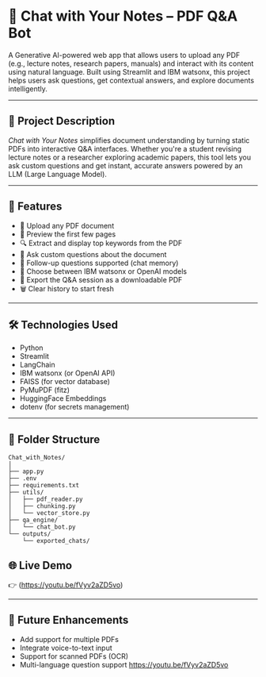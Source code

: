 # 📄 Chat with Your Notes – PDF Q\&A Bot

A Generative AI-powered web app that allows users to upload any PDF (e.g., lecture notes, research papers, manuals) and interact with its content using natural language. Built using Streamlit and IBM watsonx, this project helps users ask questions, get contextual answers, and explore documents intelligently.

---

## 📝 Project Description

*Chat with Your Notes* simplifies document understanding by turning static PDFs into interactive Q\&A interfaces. Whether you're a student revising lecture notes or a researcher exploring academic papers, this tool lets you ask custom questions and get instant, accurate answers powered by an LLM (Large Language Model).

---

## 🚀 Features

* 📁 Upload any PDF document
* 👀 Preview the first few pages
* 🔍 Extract and display top keywords from the PDF
* 💬 Ask custom questions about the document
* 🔄 Follow-up questions supported (chat memory)
* 🧠 Choose between IBM watsonx or OpenAI models
* 📄 Export the Q\&A session as a downloadable PDF
* 🗑 Clear history to start fresh

---

## 🛠 Technologies Used

* Python
* Streamlit
* LangChain
* IBM watsonx (or OpenAI API)
* FAISS (for vector database)
* PyMuPDF (fitz)
* HuggingFace Embeddings
* dotenv (for secrets management)

---

## 📁 Folder Structure

```
Chat_with_Notes/
│
├── app.py
├── .env
├── requirements.txt
├── utils/
│   ├── pdf_reader.py
│   ├── chunking.py
│   └── vector_store.py
├── qa_engine/
│   └── chat_bot.py
└── outputs/
    └── exported_chats/
```

## 🌐 Live Demo

👉 (https://youtu.be/fVyv2aZD5vo)

---

## 🧠 Future Enhancements

* Add support for multiple PDFs
* Integrate voice-to-text input
* Support for scanned PDFs (OCR)
* Multi-language question support
https://youtu.be/fVyv2aZD5vo
